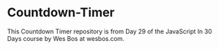 # Countdown-Timer
This Countdown Timer repository is from Day 29 of the JavaScript In 30 Days course by Wes Bos at wesbos.com.
